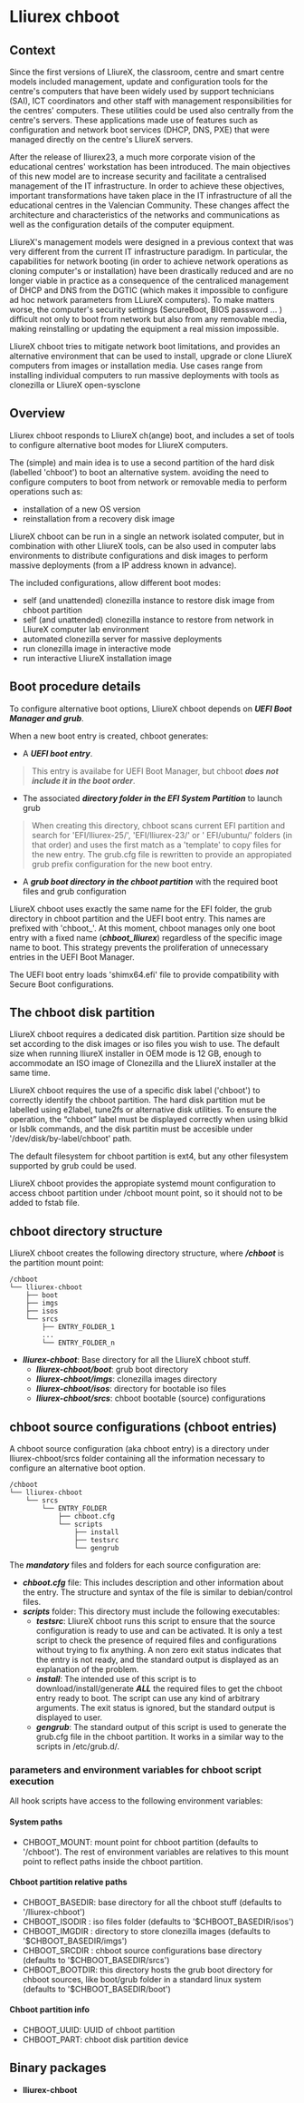 # Lliurex chboot
## Context
Since the first versions of LliureX, the classroom, centre and smart centre models included management, update and configuration tools for the centre's computers that have been widely used by support technicians (SAI), ICT coordinators and other staff with management responsibilities for the centres' computers.
These utilities could be used also centrally from the centre's servers. These applications made use of features such as configuration and network boot services (DHCP, DNS, PXE) that were managed directly on the centre's LliureX servers. 

After the release of lliurex23, a much more corporate vision of the educational centres' workstation has been introduced.
The main objectives of this new model are to increase security and facilitate a centralised management of the IT infrastructure.
In order to achieve these objectives, important transformations have taken place in the IT infrastructure of all the educational centres in the Valencian Community. These changes affect the architecture and characteristics of the networks and communications as well as the configuration details of the computer equipment.

LliureX's management models were designed in a previous context that was very different from the current IT infrastructure paradigm.
In particular, the capabilities for network booting (in order to achieve network operations as cloning computer's or installation) have been drastically reduced and are no longer viable in practice as a consequence of the centraliced management of DHCP and DNS from the DGTIC (which makes it impossible to configure ad hoc network parameters from LLiureX computers).
To make matters worse, the computer's security settings (SecureBoot, BIOS password ... ) difficult not only to boot from network but also from any removable media, making reinstalling or updating the equipment a real mission impossible. 

LliureX chboot tries to mitigate network boot limitations, and provides an alternative environment that can be used to install, upgrade or clone LliureX computers from images or installation media. Use cases range from installing individual computers to run massive deployments with tools as clonezilla or LliureX open-sysclone 

## Overview
Lliurex chboot responds to LliureX ch(ange) boot, and includes a set of tools to configure alternative boot modes for LliureX computers.

The (simple) and main idea is to use a second partition of the hard disk (labelled 'chboot') to boot an alternative system. avoiding the need to configure computers to boot from network or removable media to perform operations such as:

* installation of a new OS version
* reinstallation from a recovery disk image

LliureX chboot can be run in a single an network isolated computer, but in combination with other LliureX tools, can be also used in computer labs environments to distribute configurations and disk images to perform massive deployments (from a IP address known in advance).

The included configurations, allow different boot modes:

- self (and unattended) clonezilla instance to restore disk image from chboot partition
- self (and unattended) clonezilla instance to restore from network in LliureX computer lab environment
- automated clonezilla server for massive deployments
- run clonezilla image in interactive mode 
- run interactive LliureX installation image

## Boot procedure details
To configure alternative boot options, LliureX chboot depends on ***UEFI Boot Manager and grub***.

When a new boot entry is created, chboot generates:

- A ***UEFI boot entry***.

>This entry is availabe for UEFI Boot Manager, but chboot ***does not include it in the boot order***.

- The associated ***directory folder in the EFI System Partition*** to launch grub

>When creating this directory, chboot scans current EFI partition and search for 'EFI/lliurex-25/', 'EFI/lliurex-23/' or ' EFI/ubuntu/' folders (in that order) and uses the first match as a 'template' to copy files for the new entry. The grub.cfg file is rewritten to provide an appropiated grub prefix configuration for the new boot entry.

- A ***grub boot directory in the chboot partition*** with the required boot files and grub configuration

LliureX chboot uses exactly the same name for the EFI folder, the grub directory in chboot partition and the UEFI boot entry. This names are prefixed with 'chboot_'. At this moment, chboot manages only one boot entry with a fixed name (***chboot_lliurex***) regardless of the specific image name to boot. This strategy prevents the proliferation of unnecessary entries in the UEFI Boot Manager.

The UEFI boot entry loads 'shimx64.efi' file to provide compatibility with Secure Boot configurations.

## The chboot disk partition
LliureX chboot requires a dedicated disk partition. Partition size should be set according to the disk images or iso files you wish to use. The default size when running lliureX installer in OEM mode is 12 GB, enough to accommodate an ISO image of Clonezilla and the LliureX installer at the same time.

LliureX chboot requires the use of a specific disk label ('chboot') to correctly identify the chboot partition. The hard disk partition mut be labelled using e2label, tune2fs or alternative disk utilities. To ensure the operation, the “chboot” label must be displayed correctly when using blkid or lsblk commands, and the disk partitin must be accesible under '/dev/disk/by-label/chboot' path.

The default filesystem for chboot partition is ext4, but any other filesystem supported by grub could be used.

LliureX chboot provides the appropiate systemd mount configuration to access chboot partition under /chboot mount point, so it should not to be added to fstab file.

## chboot directory structure
LliureX chboot creates the following directory structure, where ***/chboot*** is the partition mount point:
```
/chboot
└── lliurex-chboot
    ├── boot
    ├── imgs
    ├── isos
    └── srcs
        ├── ENTRY_FOLDER_1
        ...
        └── ENTRY_FOLDER_n
```


- ***lliurex-chboot***: Base directory for all the LliureX chboot stuff.
  - ***lliurex-chboot/boot***: grub boot directory
  - ***lliurex-chboot/imgs***: clonezilla images directory
  - ***lliurex-chboot/isos***: directory for bootable iso files
  - ***lliurex-chboot/srcs***: chboot bootable (source) configurations

## chboot source configurations (chboot entries)
A chboot source configuration (aka chboot entry) is a directory under lliurex-chboot/srcs folder containing all the information necessary to configure an alternative boot option.
```
/chboot
└── lliurex-chboot
    └── srcs
        └── ENTRY_FOLDER
            ├── chboot.cfg
            └── scripts
                ├── install
                ├── testsrc
                └── gengrub
```
The ***mandatory*** files and folders for each source configuration are:

- ***chboot.cfg*** file: This includes description and other information about the entry. The structure and syntax of the file is similar to debian/control files.
- ***scripts*** folder: This directory must include the following executables:
  - ***testsrc***: LliureX chboot runs this script to ensure that the source configuration is ready to use and can be activated. It is only a test script to check the presence of required files and configurations without trying to fix anything. A non zero exit status indicates that the entry is not ready, and the standard output is displayed as an explanation of the problem.
  - ***install***: The intended use of this script is to download/install/generate ***ALL*** the required files to get the chboot entry ready to boot. The script can use any kind of arbitrary arguments. The exit status is ignored, but the standard output is displayed to user.
  - ***gengrub***: The standard output of this script is used to generate the grub.cfg file in the chboot partition. It works in a similar way to the scripts in /etc/grub.d/.

### parameters and environment variables for chboot script execution
All hook scripts have access to the following environment variables:

#### System paths
- CHBOOT_MOUNT: mount point for chboot partition (defaults to '/chboot'). The rest of environment variables are relatives to this mount point to reflect paths inside the chboot partition.

#### Chboot partition relative paths
- CHBOOT_BASEDIR: base directory for all the chboot stuff (defaults to '/lliurex-chboot')
- CHBOOT_ISODIR : iso files folder (defaults to '$CHBOOT_BASEDIR/isos')
- CHBOOT_IMGDIR : directory to store clonezilla images (defaults to '$CHBOOT_BASEDIR/imgs')
- CHBOOT_SRCDIR : chboot source configurations base directory (defaults to '$CHBOOT_BASEDIR/srcs')
- CHBOOT_BOOTDIR: this directory hosts the grub boot directory for chboot sources, like boot/grub folder in a standard linux system (defaults to '$CHBOOT_BASEDIR/boot')

#### Chboot partition info
- CHBOOT_UUID: UUID of chboot partition
- CHBOOT_PART: chboot disk partition device

## Binary packages
* **lliurex-chboot**
